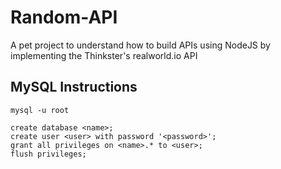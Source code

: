 # Random-API

A pet project to understand how to build APIs using NodeJS by implementing the Thinkster's realworld.io API

## MySQL Instructions 

``` mysql -u root ```

```
create database <name>;
create user <user> with password '<password>';
grant all privileges on <name>.* to <user>;
flush privileges;

```